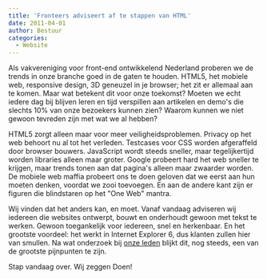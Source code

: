 ```yaml
---
title: 'Fronteers adviseert af te stappen van HTML'
date: 2011-04-01
author: Bestuur
categories:
  - Website
---
```


Als vakvereniging voor front-end ontwikkelend Nederland proberen we de trends in onze branche goed in de gaten te houden. HTML5, het mobiele web, responsive design, 3D geneuzel in je browser; het zit er allemaal aan te komen. Maar wat betekent dit voor onze toekomst? Moeten we echt iedere dag bij blijven leren en tijd verspillen aan artikelen en demo's die slechts 10% van onze bezoekers kunnen zien? Waarom kunnen we niet gewoon tevreden zijn met wat we al hebben?

HTML5 zorgt alleen maar voor meer veiligheidsproblemen. Privacy op het web behoort nu al tot het verleden. Testcases voor CSS worden afgeraffeld door browser bouwers. JavaScript wordt steeds sneller, maar tegelijkertijd worden libraries alleen maar groter. Google probeert hard het web sneller te krijgen, maar trends tonen aan dat pagina's alleen maar zwaarder worden. De mobiele web maffia probeert ons te doen geloven dat we eerst aan hun moeten denken, voordat we zooi toevoegen. En aan de andere kant zijn er figuren die blindstaren op het "One Web" mantra.

Wij vinden dat het anders kan, en moet. Vanaf vandaag adviseren wij iedereen die websites ontwerpt, bouwt en onderhoudt gewoon met tekst te werken. Gewoon toegankelijk voor iedereen, snel en herkenbaar. En het grootste voordeel: het werkt in Internet Explorer 6, dus klanten zullen hier van smullen. Na wat onderzoek bij [onze leden](/leden) blijkt dit, nog steeds, een van de grootste pijnpunten te zijn.

Stap vandaag over. Wij zeggen Doen!
